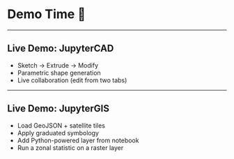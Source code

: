 # Demo Time 🎥
---

## Live Demo: JupyterCAD

- Sketch → Extrude → Modify  
- Parametric shape generation  
- Live collaboration (edit from two tabs)  
---

## Live Demo: JupyterGIS

- Load GeoJSON + satellite tiles  
- Apply graduated symbology  
- Add Python-powered layer from notebook  
- Run a zonal statistic on a raster layer  
